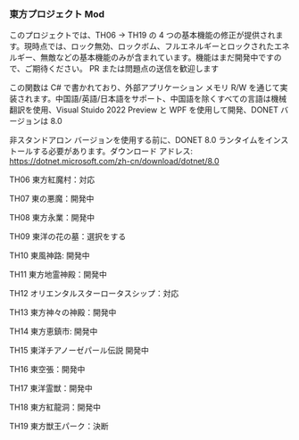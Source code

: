 ### 東方プロジェクト Mod
このプロジェクトでは、TH06 -> TH19 の 4 つの基本機能の修正が提供されます。現時点では、ロック無効、ロックボム、フルエネルギーとロックされたエネルギー、無敵などの基本機能のみが含まれています。機能はまだ開発中ですので、ご期待ください。 PR または問題点の送信を歓迎します

この関数は C# で書かれており、外部アプリケーション メモリ R/W を通じて実装されます。中国語/英語/日本語をサポート、中国語を除くすべての言語は機械翻訳を使用、Visual Stuido 2022 Preview と WPF を使用して開発、DONET バージョンは 8.0

非スタンドアロン バージョンを使用する前に、DONET 8.0 ランタイムをインストールする必要があります。ダウンロード アドレス: https://dotnet.microsoft.com/zh-cn/download/dotnet/8.0

TH06 東方紅魔村：対応

TH07 東の悪魔：開発中

TH08 東方永業：開発中

TH09 東洋の花の墓：選択をする

TH10 東風神路: 開発中

TH11 東方地霊神殿：開発中

TH12 オリエンタルスターロータスシップ：対応

TH13 東方神々の神殿：開発中

TH14 東方恵鎮市: 開発中

TH15 東洋チアノーゼパール伝説 開発中

TH16 東空張：開発中

TH17 東洋霊獣：開発中

TH18 東方紅龍洞：開発中

TH19 東方獣王パーク：決断
